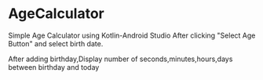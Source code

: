 # AgeCalculator
Simple Age Calculator using Kotlin-Android Studio
After clicking "Select Age Button" and select birth date.

After adding birthday,Display number of seconds,minutes,hours,days between birthday and today
